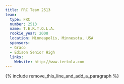 ```yaml
---
title: FRC Team 2513
team:
  type: FRC
  number: 2513
  name: T.E.R.T.O.L.A.
  rookie_year: 2008
  location: Minneapolis, Minnesota, USA
  sponsors:
  - Graco
  - Edison Senior High
  links:
    Website: http://www.tertola.com
---
```


{% include remove_this_line_and_add_a_paragraph %}